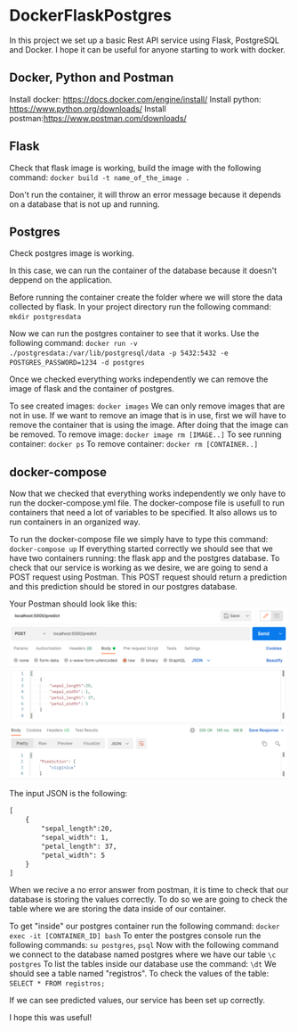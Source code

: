 # DockerFlaskPostgres

In this project we set up a  basic Rest API service using Flask, PostgreSQL and Docker.
I hope it can be useful for anyone starting to work with docker.

## Docker, Python and Postman

Install docker: https://docs.docker.com/engine/install/
Install python: https://www.python.org/downloads/
Install postman:https://www.postman.com/downloads/
## Flask 

Check that flask image is working, build the image with the following command:
`docker build -t name_of_the_image .`

Don't run the container, it will throw an error message because it depends on a database that is not up and running.

## Postgres

Check postgres image is working.

In this case, we can run the container of the database because it doesn't deppend on the application.

Before running the container create the folder where we will store the data collected by flask.
In your project directory run the following command:
`mkdir postgresdata`

Now we can run the postgres container to see that it works. Use the following command:
`docker run -v ./postgresdata:/var/lib/postgresql/data -p 5432:5432 -e POSTGRES_PASSWORD=1234 -d postgres`

Once we checked everything works independently we can remove the image of flask and the container of postgres.

To see created images: `docker images`
We can only remove images that are not in use. If we want to remove an image that is in use, first we will have to remove the container that is using the image. After doing that the image can be removed.
To remove image: `docker image rm [IMAGE..]`
To see running container: `docker ps`
To remove container: `docker rm [CONTAINER..]`


## docker-compose

Now that we checked that everything works independently we only have to run the docker-compose.yml file.
The docker-compose file is usefull to run containers that need a lot of variables to be specified. It also allows us to run containers in an organized way.

To run the docker-compose file we simply have to type this command:
`docker-compose up`
If everything started correctly we should see that we have two containers running: the flask app and the postgres database.
To check that our service is working as we desire, we are going to send a POST request using Postman.
This POST request should return a prediction and this prediction should be stored in our postgres database.

Your Postman should look like this:
![img.png](img.png)

The input JSON is the following:
```
[
    {
        "sepal_length":20,
        "sepal_width": 1,
        "petal_length": 37,
        "petal_width": 5
    }
]
```

When we recive a no error answer from postman, it is time to check that our database is storing the values correctly.
To do so we are going to check the table where we are storing the data inside of our container.

To get "inside" our postgres container run the following command:
`docker exec -it [CONTAINER_ID] bash`
To enter the postgres console run the following commands:
`su postgres`,
`psql`
Now  with the following command we connect to the database named postgres where we have our table
`\c postgres`
To list the tables inside our database use the command: `\dt`
We should see a table named "registros".
To check the values of the table: `SELECT * FROM registros;`

If we can see predicted values, our service has been set up correctly.

I hope this was useful!


